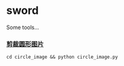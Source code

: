 # sword

Some tools...

### [剪裁圆形图片](./circle_image/circle_image.py)

```shell
cd circle_image && python circle_image.py
```
